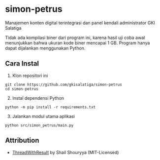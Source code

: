 # simon-petrus
Manajemen konten digital terintegrasi dan panel kendali administrator GKI Salatiga

Tidak ada kompilasi biner dari program ini, karena hasil uji coba awal menunjukkan bahwa ukuran kode biner mencapai 1 GB.
Program hanya dapat dijalankan menggunakan Python.

## Cara Instal

1. Klon repositori ini

```
git clone https://github.com/gkisalatiga/simon-petrus
cd simon-petrus
```

2. Instal dependensi Python

```
python -m pip install -r requirements.txt
```

3. Jalankan modul utama aplikasi

```
python src/simon_petrus/main.py
```

## Attribution

- [ThreadWithResult](https://github.com/shailshouryya/save-thread-result) by Shail Shouryya (MIT-Licensed)
